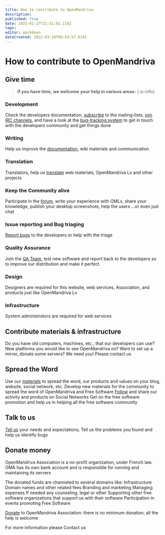 ```yaml
---
title: How to contribute to OpenMandriva
description: 
published: true
date: 2025-01-27T21:51:01.119Z
tags: 
editor: markdown
dateCreated: 2022-03-24T08:54:57.934Z
---
```


# How to contribute to OpenMandriva

## Give time

> **If you have time, we welcome your help in various areas:**
{.is-info}


### Development
Check the developers documentation, [subscribe](https://www.openmandriva.org/lists) to the mailing-lists, [join IRC channels](/team/chat), and have a look at the [bug-tracking system](https://github.com/OpenMandrivaAssociation/distribution/issues) to get in touch with the developers community and get things done

### Writing
Help us improve the [documentation](https://wiki.openmandriva.org/t/documentation?sort=title), wiki materials and communication

### Translation
Translators, help us [translate](https://www.transifex.com/openmandriva/public/) web materials, OpenMandriva Lx and other projects

### Keep the Community alive
Participate in the [forum](https://forum.openmandriva.org/), write your experience with OMLx, share your knowledge, publish your desktop screenshots, help the users ...or even just chat

### Issue reporting and Bug triaging
[Report bugs](https://github.com/OpenMandrivaAssociation/distribution/issues/new/choose) to the developers or help with the triage

### Quality Assurance
Join the [QA Team](/team/qa/getting-started), test new software and report back to the developers so to improve our distribution and make it perfect

### Design
Designers are required for this website, web services, Association, and products just like OpenMandriva Lx

### Infrastructure
System administrators are required for web services

## Contribute materials & infrastructure
Do you have old computers, machines, etc., that our developers can use? New platforms you would like to see OpenMandriva on?
Want to set up a mirror, donate some servers?
We need you! Please contact us

## Spread the Word
Use our [materials](/team/artwork) to spread the word, our products and values on your blog, website, social network, etc.
Develop new materials for the community to spread the word of OpenMandriva and Free Software
[Follow](/community/portal) and share our activity and products on Social Networks
Get on the free software promotion and help us in helping all the free software community

## Talk to us
[Tell us](https://forum.openmandriva.org/) your needs and expectations;
Tell us the problems you found and help us identify bugs

## Donate money
OpenMandriva Association is a no-profit organization, under French law.
OMA has its own bank account and is responsible for running and maintaining its servers

The donated funds are channeled to several domains like:
Infrastructure
Domain names and other related fees
Branding and marketing
Managing expenses
If needed any counseling, legal or other
Supporting other free software organizations that support us with their software
Participation in events promoting Free Software

[Donate](https://www.openmandriva.org/donate) to OpenMandriva Association: there is no minimum donation, all the help is welcome

For more information please Contact us